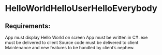 # HelloWorldHelloUserHelloEverybody
## Requirements:
App must display Hello World on screen
App must be written in C#
.exe must be delivered to client
Source code must be delivered to client
Maintenance and new features to be handled by client’s nephew.

